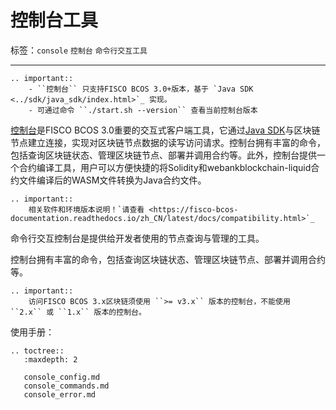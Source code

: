 # 控制台工具

标签：``console`` ``控制台`` ``命令行交互工具``

---------

```eval_rst
.. important::
    - ``控制台`` 只支持FISCO BCOS 3.0+版本，基于 `Java SDK <../sdk/java_sdk/index.html>`_ 实现。
    - 可通过命令 ``./start.sh --version`` 查看当前控制台版本
```

[控制台](https://github.com/FISCO-BCOS/console)是FISCO BCOS 3.0重要的交互式客户端工具，它通过[Java SDK](../sdk/java_sdk/index.md)与区块链节点建立连接，实现对区块链节点数据的读写访问请求。控制台拥有丰富的命令，包括查询区块链状态、管理区块链节点、部署并调用合约等。此外，控制台提供一个合约编译工具，用户可以方便快捷的将Solidity和webankblockchain-liquid合约文件编译后的WASM文件转换为Java合约文件。

```eval_rst
.. important::
    相关软件和环境版本说明！`请查看 <https://fisco-bcos-documentation.readthedocs.io/zh_CN/latest/docs/compatibility.html>`_
```

命令行交互控制台是提供给开发者使用的节点查询与管理的工具。

控制台拥有丰富的命令，包括查询区块链状态、管理区块链节点、部署并调用合约等。

```eval_rst
.. important::
    访问FISCO BCOS 3.x区块链须使用 ``>= v3.x`` 版本的控制台，不能使用 ``2.x`` 或 ``1.x`` 版本的控制台。
```

使用手册：

```eval_rst
.. toctree::
   :maxdepth: 2

   console_config.md
   console_commands.md
   console_error.md
```

